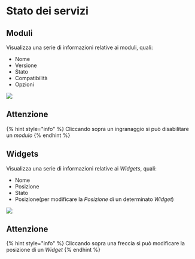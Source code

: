 # Stato dei servizi

## Moduli

Visualizza una serie di informazioni relative ai moduli, quali:

* Nome
* Versione
* Stato
* Compatibilità
* Opzioni

![](https://firebasestorage.googleapis.com/v0/b/gitbook-x-prod.appspot.com/o/spaces%2F-LZJeLg23eVDvrCv74U7-887967055%2Fuploads%2FlR3We5a7LmBpeGsNKIRf%2Ffile.png?alt=media)

## Attenzione

{% hint style="info" %}
Cliccando sopra un ingranaggio si può disabilitare un _modulo_
{% endhint %}

## Widgets

Visualizza una serie di informazioni relative ai _Widgets_, quali:

* Nome
* Posizione
* Stato
* Posizione(per modificare la _Posizione_ di un determinato _Widget_)

![](https://firebasestorage.googleapis.com/v0/b/gitbook-x-prod.appspot.com/o/spaces%2F-LZJeLg23eVDvrCv74U7-887967055%2Fuploads%2F703Q2ZOSEQMCdMubuOMg%2Ffile.png?alt=media)

## Attenzione

{% hint style="info" %}
Cliccando sopra una freccia si può modificare la posizione di un _Widget_
{% endhint %}
